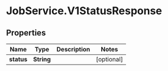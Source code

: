# JobService.V1StatusResponse

## Properties
Name | Type | Description | Notes
------------ | ------------- | ------------- | -------------
**status** | **String** |  | [optional] 


